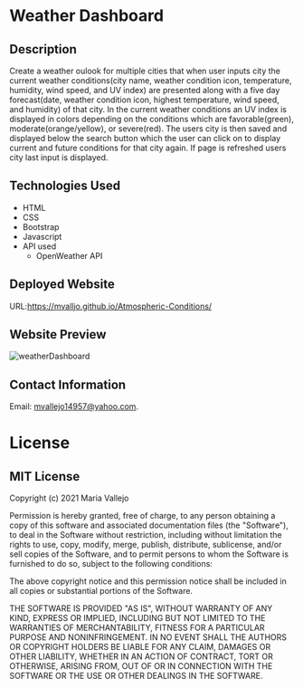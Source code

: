 # Weather Dashboard
## Description
Create a weather oulook for multiple cities that when user inputs city the current weather conditions(city name, weather condition icon, temperature, humidity, wind speed, and UV index) are presented along with a five day forecast(date, weather condition icon, highest temperature, wind speed, and humidity) of that city. In the current weather conditions an UV index is displayed in colors depending on the conditions which are favorable(green), moderate(orange/yellow), or severe(red). The users city is then saved and displayed below the search button which the user can click on to display current and future conditions for that city again. If page is refreshed users city last input is displayed.
## Technologies Used
- HTML
- CSS
- Bootstrap
- Javascript
- API used
  - OpenWeather API
## Deployed Website
URL:https://mvalljo.github.io/Atmospheric-Conditions/
## Website Preview
![weatherDashboard](https://user-images.githubusercontent.com/86633258/132109246-adc79fb0-12e3-48ce-8269-5c93718aeafa.PNG)
## Contact Information
Email: mvallejo14957@yahoo.com.
# License
## MIT License

Copyright (c) 2021 Maria Vallejo

Permission is hereby granted, free of charge, to any person obtaining a copy
of this software and associated documentation files (the "Software"), to deal
in the Software without restriction, including without limitation the rights
to use, copy, modify, merge, publish, distribute, sublicense, and/or sell
copies of the Software, and to permit persons to whom the Software is
furnished to do so, subject to the following conditions:

The above copyright notice and this permission notice shall be included in all
copies or substantial portions of the Software.

THE SOFTWARE IS PROVIDED "AS IS", WITHOUT WARRANTY OF ANY KIND, EXPRESS OR
IMPLIED, INCLUDING BUT NOT LIMITED TO THE WARRANTIES OF MERCHANTABILITY,
FITNESS FOR A PARTICULAR PURPOSE AND NONINFRINGEMENT. IN NO EVENT SHALL THE
AUTHORS OR COPYRIGHT HOLDERS BE LIABLE FOR ANY CLAIM, DAMAGES OR OTHER
LIABILITY, WHETHER IN AN ACTION OF CONTRACT, TORT OR OTHERWISE, ARISING FROM,
OUT OF OR IN CONNECTION WITH THE SOFTWARE OR THE USE OR OTHER DEALINGS IN THE
SOFTWARE.
